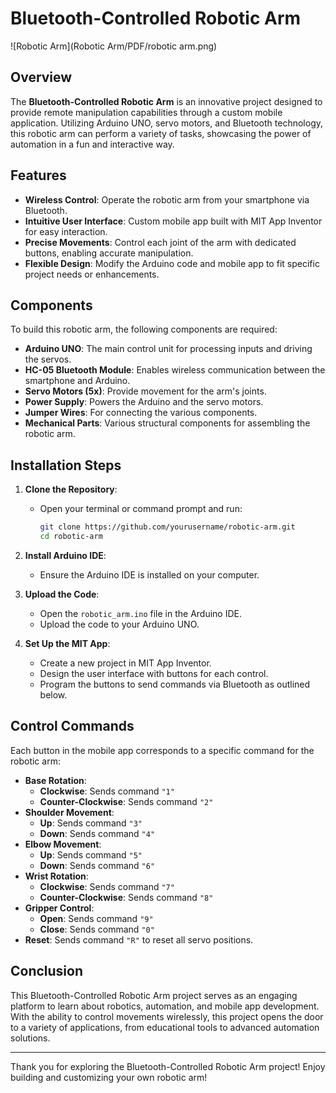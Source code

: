 # Bluetooth-Controlled Robotic Arm

![Robotic Arm](Robotic Arm/PDF/robotic arm.png) <!-- Replace with an actual image path -->

## Overview
The **Bluetooth-Controlled Robotic Arm** is an innovative project designed to provide remote manipulation capabilities through a custom mobile application. Utilizing Arduino UNO, servo motors, and Bluetooth technology, this robotic arm can perform a variety of tasks, showcasing the power of automation in a fun and interactive way.

## Features
- **Wireless Control**: Operate the robotic arm from your smartphone via Bluetooth.
- **Intuitive User Interface**: Custom mobile app built with MIT App Inventor for easy interaction.
- **Precise Movements**: Control each joint of the arm with dedicated buttons, enabling accurate manipulation.
- **Flexible Design**: Modify the Arduino code and mobile app to fit specific project needs or enhancements.

## Components
To build this robotic arm, the following components are required:
- **Arduino UNO**: The main control unit for processing inputs and driving the servos.
- **HC-05 Bluetooth Module**: Enables wireless communication between the smartphone and Arduino.
- **Servo Motors (5x)**: Provide movement for the arm's joints.
- **Power Supply**: Powers the Arduino and the servo motors.
- **Jumper Wires**: For connecting the various components.
- **Mechanical Parts**: Various structural components for assembling the robotic arm.

## Installation Steps
1. **Clone the Repository**:
   - Open your terminal or command prompt and run:
     ```bash
     git clone https://github.com/yourusername/robotic-arm.git
     cd robotic-arm
     ```

2. **Install Arduino IDE**:
   - Ensure the Arduino IDE is installed on your computer.

3. **Upload the Code**:
   - Open the `robotic_arm.ino` file in the Arduino IDE.
   - Upload the code to your Arduino UNO.

4. **Set Up the MIT App**:
   - Create a new project in MIT App Inventor.
   - Design the user interface with buttons for each control.
   - Program the buttons to send commands via Bluetooth as outlined below.

## Control Commands
Each button in the mobile app corresponds to a specific command for the robotic arm:
- **Base Rotation**:
  - **Clockwise**: Sends command `"1"`
  - **Counter-Clockwise**: Sends command `"2"`
- **Shoulder Movement**:
  - **Up**: Sends command `"3"`
  - **Down**: Sends command `"4"`
- **Elbow Movement**:
  - **Up**: Sends command `"5"`
  - **Down**: Sends command `"6"`
- **Wrist Rotation**:
  - **Clockwise**: Sends command `"7"`
  - **Counter-Clockwise**: Sends command `"8"`
- **Gripper Control**:
  - **Open**: Sends command `"9"`
  - **Close**: Sends command `"0"`
- **Reset**: Sends command `"R"` to reset all servo positions.

## Conclusion
This Bluetooth-Controlled Robotic Arm project serves as an engaging platform to learn about robotics, automation, and mobile app development. With the ability to control movements wirelessly, this project opens the door to a variety of applications, from educational tools to advanced automation solutions.

---

Thank you for exploring the Bluetooth-Controlled Robotic Arm project! Enjoy building and customizing your own robotic arm!
